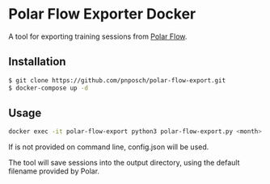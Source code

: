 Polar Flow Exporter Docker
=========================

A tool for exporting training sessions from [Polar Flow](https://flow.polar.com).

## Installation

```bash
$ git clone https://github.com/pnposch/polar-flow-export.git
$ docker-compose up -d
```

## Usage

```bash
docker exec -it polar-flow-export python3 polar-flow-export.py <month> <year>
```

If <month> <year> is not provided on command line, config.json will be used.

The tool will save sessions into the output directory, using the default filename
provided by Polar.


